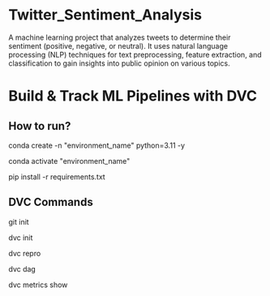 # Twitter_Sentiment_Analysis

A machine learning project that analyzes tweets to determine their sentiment (positive, negative, or neutral). It uses natural language processing (NLP) techniques for text preprocessing, feature extraction, and classification to gain insights into public opinion on various topics.

# Build & Track ML Pipelines with DVC

## How to run?

conda create -n "environment_name" python=3.11 -y

conda activate "environment_name"

pip install -r requirements.txt



## DVC Commands

git init

dvc init 

dvc repro

dvc dag

dvc metrics show
